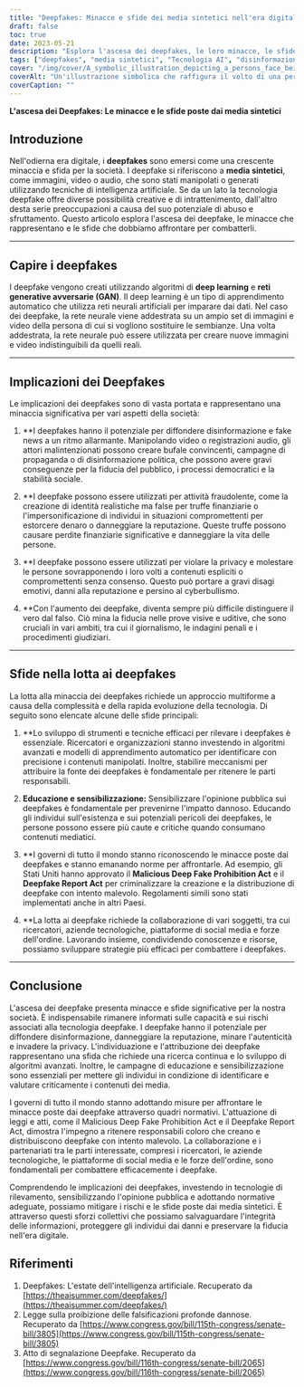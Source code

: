 ```yaml
---
title: "Deepfakes: Minacce e sfide dei media sintetici nell'era digitale"
draft: false
toc: true
date: 2023-05-21
description: "Esplora l'ascesa dei deepfakes, le loro minacce, le sfide e le misure normative per combattere la manipolazione sintetica dei media."
tags: ["deepfakes", "media sintetici", "Tecnologia AI", "disinformazione", "notizie false", "frode", "invasione della privacy", "rilevamento deepfake", "quadri normativi", "educazione", "consapevolezza", "l'era digitale", "tecnologia", "società", "sfide", "minacce", "combattere i deepfakes", "responsabilità", "collaborazione", "algoritmi avanzati"]
cover: "/img/cover/A_symbolic_illustration_depicting_a_persons_face_being_replicated.png"
coverAlt: "Un'illustrazione simbolica che raffigura il volto di una persona sostituito da un altro volto, a rappresentare la natura ingannevole dei deepfake e le sfide che pongono nella manipolazione dei media digitali."
coverCaption: ""
---
```


**L'ascesa dei Deepfakes: Le minacce e le sfide poste dai media sintetici**

## Introduzione

Nell'odierna era digitale, i **deepfakes** sono emersi come una crescente minaccia e sfida per la società. I deepfake si riferiscono a **media sintetici**, come immagini, video o audio, che sono stati manipolati o generati utilizzando tecniche di intelligenza artificiale. Se da un lato la tecnologia deepfake offre diverse possibilità creative e di intrattenimento, dall'altro desta serie preoccupazioni a causa del suo potenziale di abuso e sfruttamento. Questo articolo esplora l'ascesa dei deepfake, le minacce che rappresentano e le sfide che dobbiamo affrontare per combatterli.

______

## Capire i deepfakes

I deepfake vengono creati utilizzando algoritmi di **deep learning** e **reti generative avversarie (GAN)**. Il deep learning è un tipo di apprendimento automatico che utilizza reti neurali artificiali per imparare dai dati. Nel caso dei deepfake, la rete neurale viene addestrata su un ampio set di immagini e video della persona di cui si vogliono sostituire le sembianze. Una volta addestrata, la rete neurale può essere utilizzata per creare nuove immagini e video indistinguibili da quelli reali.

______

## Implicazioni dei Deepfakes

Le implicazioni dei deepfakes sono di vasta portata e rappresentano una minaccia significativa per vari aspetti della società:

1. **I deepfakes hanno il potenziale per diffondere disinformazione e fake news a un ritmo allarmante. Manipolando video o registrazioni audio, gli attori malintenzionati possono creare bufale convincenti, campagne di propaganda o di disinformazione politica, che possono avere gravi conseguenze per la fiducia del pubblico, i processi democratici e la stabilità sociale.

2. **I deepfake possono essere utilizzati per attività fraudolente, come la creazione di identità realistiche ma false per truffe finanziarie o l'impersonificazione di individui in situazioni compromettenti per estorcere denaro o danneggiare la reputazione. Queste truffe possono causare perdite finanziarie significative e danneggiare la vita delle persone.

3. **I deepfake possono essere utilizzati per violare la privacy e molestare le persone sovrapponendo i loro volti a contenuti espliciti o compromettenti senza consenso. Questo può portare a gravi disagi emotivi, danni alla reputazione e persino al cyberbullismo.

4. **Con l'aumento dei deepfake, diventa sempre più difficile distinguere il vero dal falso. Ciò mina la fiducia nelle prove visive e uditive, che sono cruciali in vari ambiti, tra cui il giornalismo, le indagini penali e i procedimenti giudiziari.

______

## Sfide nella lotta ai deepfakes

La lotta alla minaccia dei deepfakes richiede un approccio multiforme a causa della complessità e della rapida evoluzione della tecnologia. Di seguito sono elencate alcune delle sfide principali:

1. **Lo sviluppo di strumenti e tecniche efficaci per rilevare i deepfakes è essenziale. Ricercatori e organizzazioni stanno investendo in algoritmi avanzati e modelli di apprendimento automatico per identificare con precisione i contenuti manipolati. Inoltre, stabilire meccanismi per attribuire la fonte dei deepfakes è fondamentale per ritenere le parti responsabili.

2. **Educazione e sensibilizzazione:** Sensibilizzare l'opinione pubblica sui deepfakes è fondamentale per prevenirne l'impatto dannoso. Educando gli individui sull'esistenza e sui potenziali pericoli dei deepfakes, le persone possono essere più caute e critiche quando consumano contenuti mediatici.

3. **I governi di tutto il mondo stanno riconoscendo le minacce poste dai deepfakes e stanno emanando norme per affrontarle. Ad esempio, gli Stati Uniti hanno approvato il **Malicious Deep Fake Prohibition Act** e il **Deepfake Report Act** per criminalizzare la creazione e la distribuzione di deepfake con intento malevolo. Regolamenti simili sono stati implementati anche in altri Paesi.

4. **La lotta ai deepfake richiede la collaborazione di vari soggetti, tra cui ricercatori, aziende tecnologiche, piattaforme di social media e forze dell'ordine. Lavorando insieme, condividendo conoscenze e risorse, possiamo sviluppare strategie più efficaci per combattere i deepfakes.

______

## Conclusione

L'ascesa dei deepfake presenta minacce e sfide significative per la nostra società. È indispensabile rimanere informati sulle capacità e sui rischi associati alla tecnologia deepfake. I deepfake hanno il potenziale per diffondere disinformazione, danneggiare la reputazione, minare l'autenticità e invadere la privacy. L'individuazione e l'attribuzione dei deepfake rappresentano una sfida che richiede una ricerca continua e lo sviluppo di algoritmi avanzati. Inoltre, le campagne di educazione e sensibilizzazione sono essenziali per mettere gli individui in condizione di identificare e valutare criticamente i contenuti dei media.

I governi di tutto il mondo stanno adottando misure per affrontare le minacce poste dai deepfake attraverso quadri normativi. L'attuazione di leggi e atti, come il Malicious Deep Fake Prohibition Act e il Deepfake Report Act, dimostra l'impegno a ritenere responsabili coloro che creano e distribuiscono deepfake con intento malevolo. La collaborazione e i partenariati tra le parti interessate, compresi i ricercatori, le aziende tecnologiche, le piattaforme di social media e le forze dell'ordine, sono fondamentali per combattere efficacemente i deepfake.

Comprendendo le implicazioni dei deepfakes, investendo in tecnologie di rilevamento, sensibilizzando l'opinione pubblica e adottando normative adeguate, possiamo mitigare i rischi e le sfide poste dai media sintetici. È attraverso questi sforzi collettivi che possiamo salvaguardare l'integrità delle informazioni, proteggere gli individui dai danni e preservare la fiducia nell'era digitale.

## Riferimenti

1. Deepfakes: L'estate dell'intelligenza artificiale. Recuperato da [https://theaisummer.com/deepfakes/](https://theaisummer.com/deepfakes/)
2. Legge sulla proibizione delle falsificazioni profonde dannose. Recuperato da [https://www.congress.gov/bill/115th-congress/senate-bill/3805](https://www.congress.gov/bill/115th-congress/senate-bill/3805)
3. Atto di segnalazione Deepfake. Recuperato da [https://www.congress.gov/bill/116th-congress/senate-bill/2065](https://www.congress.gov/bill/116th-congress/senate-bill/2065)

